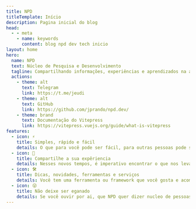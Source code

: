 ```yaml
---
title: NPD
titleTemplate: Início
description: Pagina inicial do blog
head:
  - - meta
    - name: keywords
      content: blog npd dev tech inicio
layout: home
hero:
  name: NPD
  text: Núcleo de Pesquisa e Desenvolvimento
  tagline: Compartilhando informações, experiências e aprendizados na área de tecnologia.
  actions:
    - theme: alt
      text: Telegram
      link: https://t.me/jeudi
    - theme: alt
      text: GitHub
      link: https://github.com/jprando/npd.dev/
    - theme: brand
      text: Documentação do Vitepress
      link: https://vitepress.vuejs.org/guide/what-is-vitepress
features:
  - icon: ⚡️
    title: Simples, rápido e fácil
    details: O que para você pode ser fácil, para outras pessoas pode ser difícil, vamos centralizar os hack que encontrarmos na rede.
  - icon: 🤝
    title: Compartilhe a sua expêriencia
    details: Nesses novos tempos, é imperativo encontrar o que nos levará a um outro patamar!
  - icon: 🛠️
    title: Dicas, novidades, ferramentas e serviços
    details: Você tem uma ferramenta ou framework que você gosta e acompanha? utilize este espaço e compartilhe.
  - icon: 😜
    title: Não deixe ser eganado
    details: Se você ouvir por ai, que NPD quer dizer nucleo de pessoas desoculpadas, nucleo de pessoas doidas ou ninguem precisa deles, é tudo estória.
---
```

